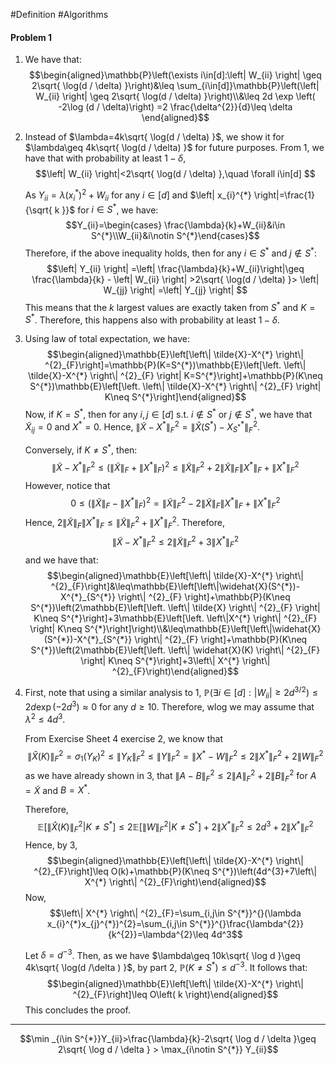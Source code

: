 #Definition #Algorithms 

#### Problem 1
1. We have that: $$\begin{aligned}\mathbb{P}\left(\exists i\in[d]:\left| W_{ii} \right| \geq 2\sqrt{ \log(d / \delta) }\right)&\leq \sum_{i\in[d]}\mathbb{P}\left(\left| W_{ii} \right| \geq 2\sqrt{ \log(d / \delta) }\right)\\&\leq 2d \exp \left( -2\log (d / \delta)\right) =2 \frac{\delta^{2}}{d}\leq \delta \end{aligned}$$
2. Instead of $\lambda=4k\sqrt{ \log(d / \delta) }$, we show it for $\lambda\geq 4k\sqrt{ \log(d / \delta) }$ for future purposes. From 1, we have that with probability at least $1-\delta$, $$\left| W_{ii} \right|<2\sqrt{ \log(d / \delta) },\quad \forall i\in[d] $$
   
   As $Y_{ii}=\lambda (x_{i}^{*})^{2}+W_{ii}$ for any $i\in[d]$ and $\left| x_{i}^{*} \right|=\frac{1}{\sqrt{ k }}$ for $i\in S^{*}$, we have: $$Y_{ii}=\begin{cases} \frac{\lambda}{k}+W_{ii}&i\in S^{*}\\W_{ii}&i\notin S^{*}\end{cases}$$Therefore, if the above inequality holds, then for any $i\in S^{*}$ and $j\notin S^{*}$: $$\left| Y_{ii} \right| =\left| \frac{\lambda}{k}+W_{ii}\right|\geq  \frac{\lambda}{k} - \left| W_{ii} \right| >2\sqrt{ \log(d / \delta) }> \left| W_{jj} \right| =\left| Y_{jj} \right|  $$
   This means that the $k$ largest values are exactly taken from $S^{*}$ and $K=S^{*}$. Therefore, this happens also with probability at least $1-\delta$.
3. Using law of total expectation, we have: $$\begin{aligned}\mathbb{E}\left[\left\| \tilde{X}-X^{*} \right\| ^{2}_{F}\right]=\mathbb{P}(K=S^{*})\mathbb{E}\left[\left. \left\| \tilde{X}-X^{*} \right\| ^{2}_{F} \right| K=S^{*}\right]+\mathbb{P}(K\neq S^{*})\mathbb{E}\left[\left. \left\| \tilde{X}-X^{*} \right\| ^{2}_{F} \right| K\neq S^{*}\right]\end{aligned}$$Now, if $K=S^{*}$, then for any $i,j\in[d]$ s.t. $i\notin S^{*}$ or $j\notin S^{*}$, we have that $\tilde{X}_{ij}=0$ and $X^{*}=0$. Hence, $\left\| \tilde{X}-X^{*} \right\| ^2_{F}=\left\| \widehat{X}(S^{*})-X^{*}_{S^{*}} \right\| ^{2}_{F}$.
   
   Conversely, if $K\neq S^{*}$, then: $$\left\| \tilde{X}-X^{*} \right\| ^2_{F}\leq (\left\| \tilde{X} \right\| _{F}+\left\| X^{*} \right\|_{F})^{2}\leq\left\| \tilde{X} \right\| ^{2}_{F}+2\left\| \tilde{X} \right\|_{F} \left\| X^{*} \right\|_{F} + \left\| X^{*} \right\| ^{2}_{F}$$However, notice that $$0\leq (\left\| \tilde{X} \right\| _{F}-\left\| X^{*} \right\|_{F})^{2}=\left\| \tilde{X} \right\| ^{2}_{F}-2\left\| \tilde{X} \right\|_{F} \left\| X^{*} \right\|_{F} + \left\| X^{*} \right\| ^{2}_{F}$$Hence, $2\left\| \tilde{X} \right\|_{F} \left\| X^{*} \right\|_{F}\leq \left\| \tilde{X} \right\| ^{2}_{F} + \left\| X^{*} \right\| ^{2}_{F}$. Therefore, $$\left\| \tilde{X}-X^{*} \right\|^2_{F}\leq 2\left\| \tilde{X} \right\| ^{2}_{F}+3\left\| X^{*} \right\| ^{2}_{F} $$and we have that: $$\begin{aligned}\mathbb{E}\left[\left\| \tilde{X}-X^{*} \right\| ^{2}_{F}\right]&\leq\mathbb{E}\left[\left\|\widehat{X}(S^{*})-X^{*}_{S^{*}} \right\| ^{2}_{F} \right]+\mathbb{P}(K\neq S^{*})\left(2\mathbb{E}\left[\left. \left\| \tilde{X} \right\| ^{2}_{F} \right| K\neq S^{*}\right]+3\mathbb{E}\left[\left. \left\|X^{*} \right\| ^{2}_{F} \right| K\neq S^{*}\right]\right)\\&\leq\mathbb{E}\left[\left\|\widehat{X}(S^{*})-X^{*}_{S^{*}} \right\| ^{2}_{F} \right]+\mathbb{P}(K\neq S^{*})\left(2\mathbb{E}\left[\left. \left\| \widehat{X}(K) \right\| ^{2}_{F} \right| K\neq S^{*}\right]+3\left\| X^{*} \right\| ^{2}_{F}\right)\end{aligned}$$

4. First, note that using a similar analysis to 1, $\mathbb{P}(\exists i\in [d]:\left| W_{ii} \right|\geq 2d^{3/2})\leq 2d\exp(-2d^3)\approx 0$ for any $d\geq 10$. Therefore, wlog we may assume that $\lambda^{2}\leq 4 d^3$. 
   
   From Exercise Sheet 4 exercise 2, we know that $$\left\|  \widehat{X}(K)\right\|^{2}_{F}=\sigma_{1}(Y_{K})^{2}\leq \left\| Y_{K} \right\| ^{2}_{F}\leq \left\| Y \right\| ^{2}_{F}=\left\| X^{*}-W \right\| ^{2}_{F}\leq 2\left\| X^{*} \right\|^{2}_{F}+2\left\| W \right\| ^{2}_{F} $$as we have already shown in 3, that $\left\| A-B \right\|^{2}_{F}\leq 2\left\| A \right\|^{2}_{F}+2\left\| B \right\|^{2}_{F}$ for $A=\tilde{X}$ and $B=X^{*}$. 
   
   Therefore, $$\mathbb{E}\left[ \left. \left\| \widehat{X}(K) \right\| ^{2}_{F} \right| K\neq S^{*} \right]\leq 2\mathbb{E}\left[ \left. \left\| W\right\| ^{2}_{F} \right| K\neq S^{*} \right] +2\left\| X^{*} \right\| ^{2}_{F}\leq 2d^{3}+2\left\| X^{*} \right\| ^{2}_{F}$$Hence, by 3,  $$\begin{aligned}\mathbb{E}\left[\left\| \tilde{X}-X^{*} \right\| ^{2}_{F}\right]\leq O(k)+\mathbb{P}(K\neq S^{*})\left(4d^{3}+7\left\| X^{*} \right\| ^{2}_{F}\right)\end{aligned}$$Now, $$\left\| X^{*} \right\| ^{2}_{F}=\sum_{i,j\in S^{*}}^{}(\lambda x_{i}^{*}x_{j}^{*})^{2}=\sum_{i,j\in S^{*}}^{}\frac{\lambda^{2}}{k^{2}}=\lambda^{2}\leq 4d^3$$
   
   Let $\delta=d^{-3}$. Then, as we have $\lambda\geq 10k\sqrt{ \log d }\geq 4k\sqrt{ \log(d /\delta ) }$, by part 2, $\mathbb{P}(K\neq S^{*})\leq d^{-3}$. It follows that: $$\begin{aligned}\mathbb{E}\left[\left\| \tilde{X}-X^{*} \right\| ^{2}_{F}\right]\leq O\left( k \right)\end{aligned}$$This concludes the proof.

---


$$\min _{i\in S^{*}}Y_{ii}>\frac{\lambda}{k}-2\sqrt{ \log d / \delta }\geq 2\sqrt{ \log d / \delta } > \max_{i\notin S^{*}} Y_{ii}$$
